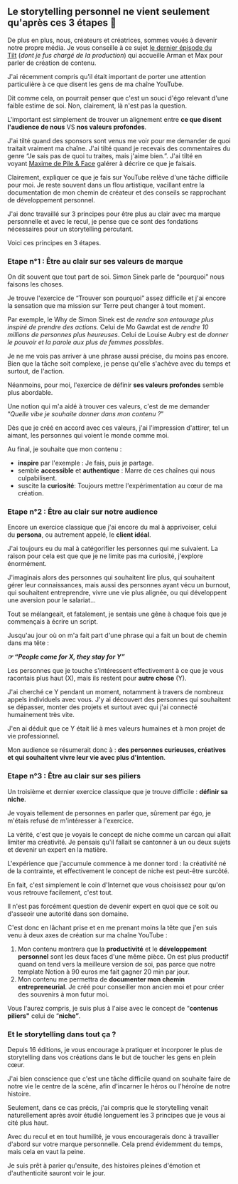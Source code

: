 ## Le storytelling personnel ne vient seulement qu'après ces 3 étapes 🧙

De plus en plus, nous, créateurs et créatrices, sommes voués à devenir notre propre média. Je vous conseille à ce sujet [le dernier épisode du Tilt](https://94csj.r.ag.d.sendibm3.com/mk/cl/f/iXUPgJkMeOLcOQ9Ncu_bnMRbaEMMdv6uE3fZQEsebRXUSfDE1U6ISNXEJPuELQcOnEHJtDn3Q6kbAsi8hnEPSQ6VBx-GWwGEPi1-x64joONcV5s5TSIVCQJMZ4YoSVKvOC6pZ1CX17xvCVNSy8fINUJRXAoKvZaBoPw0J6Hh6iPBx-LqBd8ksclYar6SNz5pYPS_sVieicpenG2KDFdCat475yenFLnoKAUihwhaDHuOChAfs1O44mjYnYXCJbr_5mj2c-t9JkGhDDlVlWV2oYhSYox0SfdcsjD37yPDMng14yZPUQW7Rfa4JHvLru9Ux-ua97GF3ml7mnOb7FYE6Hwd "Le Tilt : Arman et Max") (_dont je fus chargé de la production_) qui accueille Arman et Max pour parler de création de contenu.

J'ai récemment compris qu'il était important de porter une attention particulière à ce que disent les gens de ma chaîne YouTube.

Dit comme cela, on pourrait penser que c'est un souci d'égo relevant d'une faible estime de soi. Non, clairement, là n'est pas la question.

L'important est simplement de trouver un alignement entre **ce que disent l'audience de nous** VS **nos valeurs profondes**. 

J'ai tilté quand des sponsors sont venus me voir pour me demander de quoi traitait vraiment ma chaîne. J'ai tilté quand je recevais des commentaires du genre “Je sais pas de quoi tu traites, mais j'aime bien.”. J'ai tilté en voyant [Maxime de Pile & Face](https://94csj.r.ag.d.sendibm3.com/mk/cl/f/IVFYMG7aS4jgP7s8IQdcu-4bqoL5ND3pGc4dU78iS_xp79vqjcx8XDQGyLbkSSRNVNWIQUc3sjnKAeF2-kU2dtP3GBi7yQTJQDmSEnmBU4TcgGEMylTppq-YXXgVHZWMNtODEIJN-0j1Iw8uw87r_O1sU9LFiuTddALKWy_PPz0inMh9A8T45ylvYaGEclwfhtPUbSxL-6xWfKL5_FZbcF9GIvhkw69kRO7eDOuWlV7g7tiaQAfFW7ghgWmMRjjuylqG6wfpk_dEq7KluLvY8LjeBjieMuqI0mIhmXQ2ziNk5nuyEXqEmgIxvzDYtp-yr-rWw544d6HB-_AifaRsXwkPzj83mwnCd70ptQ) galérer à décrire ce que je faisais.

Clairement, expliquer ce que je fais sur YouTube relève d'une tâche difficile pour moi. Je reste souvent dans un flou artistique, vacillant entre la documentation de mon chemin de créateur et des conseils se rapprochant de développement personnel.

J'ai donc travaillé sur 3 principes pour être plus au clair avec ma marque personnelle et avec le recul, je pense que ce sont des fondations nécessaires pour un storytelling percutant.

Voici ces principes en 3 étapes.

### Etape n°1 : Être au clair sur ses valeurs de marque 

On dit souvent que tout part de soi. Simon Sinek parle de “pourquoi” nous faisons les choses.

Je trouve l'exercice de “Trouver son pourquoi” assez difficile et j'ai encore la sensation que ma mission sur Terre peut changer à tout moment. 

Par exemple, le Why de Simon Sinek est de _rendre son entourage plus inspiré de prendre des actions_. Celui de Mo Gawdat est de _rendre 10 millions de personnes plus heureuses_. Celui de Louise Aubry est de _donner le pouvoir et la parole aux plus de femmes possibles_.

Je ne me vois pas arriver à une phrase aussi précise, du moins pas encore. Bien que la tâche soit complexe, je pense qu'elle s'achève avec du temps et surtout, de l'action.

Néanmoins, pour moi, l'exercice de définir **ses valeurs profondes** semble plus abordable.

Une notion qui m'a aidé à trouver ces valeurs, c'est de me demander “_Quelle vibe je souhaite donner dans mon contenu ?_”

Dès que je créé en accord avec ces valeurs, j'ai l'impression d'attirer, tel un aimant, les personnes qui voient le monde comme moi.

Au final, je souhaite que mon contenu : 

-   **inspire** par l'exemple : Je fais, puis je partage.
-   semble **accessible** et **authentique** : Marre de ces chaînes qui nous culpabilisent.
-   suscite la **curiosité**: Toujours mettre l'expérimentation au cœur de ma création.

### Etape n°2 : Être au clair sur notre audience

Encore un exercice classique que j'ai encore du mal à apprivoiser, celui du **persona**, ou autrement appelé, le **client idéal**.

J'ai toujours eu du mal à catégorifier les personnes qui me suivaient. La raison pour cela est que que je ne limite pas ma curiosité, j'explore énormément.

J'imaginais alors des personnes qui souhaitent lire plus, qui souhaitent gérer leur connaissances, mais aussi des personnes ayant vécu un burnout, qui souhaitent entreprendre, vivre une vie plus alignée, ou qui développent une aversion pour le salariat…

Tout se mélangeait, et fatalement, je sentais une gêne à chaque fois que je commençais à écrire un script.

Jusqu'au jour où on m'a fait part d'une phrase qui a fait un bout de chemin dans ma tête : 

_**☞ “People come for X, they stay for Y”**_

Les personnes que je touche s'intéressent effectivement à ce que je vous racontais plus haut (X), mais ils restent pour **autre chose** (Y).

J'ai cherché ce Y pendant un moment, notamment à travers de nombreux appels individuels avec vous. J'y ai découvert des personnes qui souhaitent se dépasser, monter des projets et surtout avec qui j'ai connecté humainement très vite.

J'en ai déduit que ce Y était lié à mes valeurs humaines et à mon projet de vie professionnel.

Mon audience se résumerait donc à : **des personnes curieuses, créatives et qui souhaitent vivre leur vie avec plus d'intention**.

### Etape n°3 : Être au clair sur ses piliers

Un troisième et dernier exercice classique que je trouve difficile : **définir sa niche**.

Je voyais tellement de personnes en parler que, sûrement par égo, je m'étais refusé de m'intéresser à l'exercice.

La vérité, c'est que je voyais le concept de niche comme un carcan qui allait limiter ma créativité. Je pensais qu'il fallait se cantonner à un ou deux sujets et devenir un expert en la matière.

L'expérience que j'accumule commence à me donner tord : la créativité né de la contrainte, et effectivement le concept de niche est peut-être surcôté. 

En fait, c'est simplement le coin d'Internet que vous choisissez pour qu'on vous retrouve facilement, c'est tout.

Il n'est pas forcément question de devenir expert en quoi que ce soit ou d'asseoir une autorité dans son domaine. 

C'est donc en lâchant prise et en me prenant moins la tête que j'en suis venu à deux axes de création sur ma chaîne YouTube : 

1.  Mon contenu montrera que la **productivité** et le **développement personnel** sont les deux faces d'une même pièce. On est plus productif quand on tend vers la meilleure version de soi, pas parce que notre template Notion à 90 euros me fait gagner 20 min par jour.
2.  Mon contenu me permettra de **documenter mon chemin entrepreneurial**. Je créé pour conseiller mon ancien moi et pour créer des souvenirs à mon futur moi.

Vous l'aurez compris, je suis plus à l'aise avec le concept de “**contenus piliers"** celui de “**niche”**.

### Et le storytelling dans tout ça ?

Depuis 16 éditions, je vous encourage à pratiquer et incorporer le plus de storytelling dans vos créations dans le but de toucher les gens en plein cœur.

J'ai bien conscience que c'est une tâche difficile quand on souhaite faire de notre vie le centre de la scène, afin d'incarner le héros ou l'héroïne de notre histoire.

Seulement, dans ce cas précis, j'ai compris que le storytelling venait naturellement après avoir étudié longuement les 3 principes que je vous ai cité plus haut.

Avec du recul et en tout humilité, je vous encouragerais donc à travailler d'abord sur votre marque personnelle. Cela prend évidemment du temps, mais cela en vaut la peine.

Je suis prêt à parier qu'ensuite, des histoires pleines d'émotion et d'authenticité sauront voir le jour.